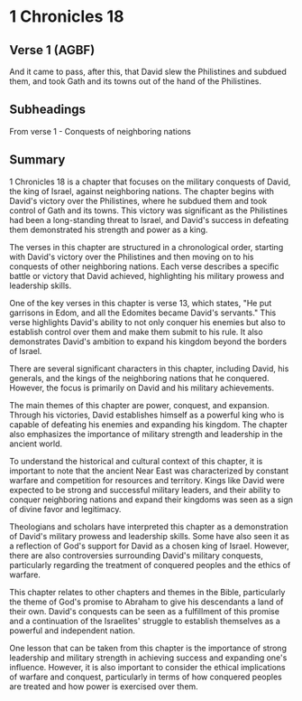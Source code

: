 # 1 Chronicles 18

## Verse 1 (AGBF)

And it came to pass, after this, that David slew the Philistines and subdued them, and took Gath and its towns out of the hand of the Philistines.

## Subheadings

From verse 1 - Conquests of neighboring nations

## Summary

1 Chronicles 18 is a chapter that focuses on the military conquests of David, the king of Israel, against neighboring nations. The chapter begins with David's victory over the Philistines, where he subdued them and took control of Gath and its towns. This victory was significant as the Philistines had been a long-standing threat to Israel, and David's success in defeating them demonstrated his strength and power as a king.

The verses in this chapter are structured in a chronological order, starting with David's victory over the Philistines and then moving on to his conquests of other neighboring nations. Each verse describes a specific battle or victory that David achieved, highlighting his military prowess and leadership skills.

One of the key verses in this chapter is verse 13, which states, "He put garrisons in Edom, and all the Edomites became David's servants." This verse highlights David's ability to not only conquer his enemies but also to establish control over them and make them submit to his rule. It also demonstrates David's ambition to expand his kingdom beyond the borders of Israel.

There are several significant characters in this chapter, including David, his generals, and the kings of the neighboring nations that he conquered. However, the focus is primarily on David and his military achievements.

The main themes of this chapter are power, conquest, and expansion. Through his victories, David establishes himself as a powerful king who is capable of defeating his enemies and expanding his kingdom. The chapter also emphasizes the importance of military strength and leadership in the ancient world.

To understand the historical and cultural context of this chapter, it is important to note that the ancient Near East was characterized by constant warfare and competition for resources and territory. Kings like David were expected to be strong and successful military leaders, and their ability to conquer neighboring nations and expand their kingdoms was seen as a sign of divine favor and legitimacy.

Theologians and scholars have interpreted this chapter as a demonstration of David's military prowess and leadership skills. Some have also seen it as a reflection of God's support for David as a chosen king of Israel. However, there are also controversies surrounding David's military conquests, particularly regarding the treatment of conquered peoples and the ethics of warfare.

This chapter relates to other chapters and themes in the Bible, particularly the theme of God's promise to Abraham to give his descendants a land of their own. David's conquests can be seen as a fulfillment of this promise and a continuation of the Israelites' struggle to establish themselves as a powerful and independent nation.

One lesson that can be taken from this chapter is the importance of strong leadership and military strength in achieving success and expanding one's influence. However, it is also important to consider the ethical implications of warfare and conquest, particularly in terms of how conquered peoples are treated and how power is exercised over them.